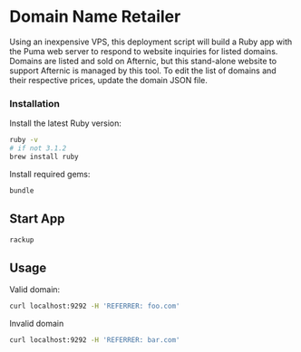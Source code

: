 # Domain Name Retailer

Using an inexpensive VPS, this deployment script will build a Ruby app with the Puma web server to respond to website inquiries for listed domains. Domains are listed and sold on Afternic, but this stand-alone website to support Afternic is managed by this tool. To edit the list of domains and their respective prices, update the domain JSON file.

### Installation

Install the latest Ruby version:

```bash
ruby -v
# if not 3.1.2
brew install ruby
```

Install required gems:

```bash
bundle
```

## Start App

```bash
rackup
```

## Usage

Valid domain:

```bash
curl localhost:9292 -H 'REFERRER: foo.com'
```

Invalid domain

```bash
curl localhost:9292 -H 'REFERRER: bar.com'
```
